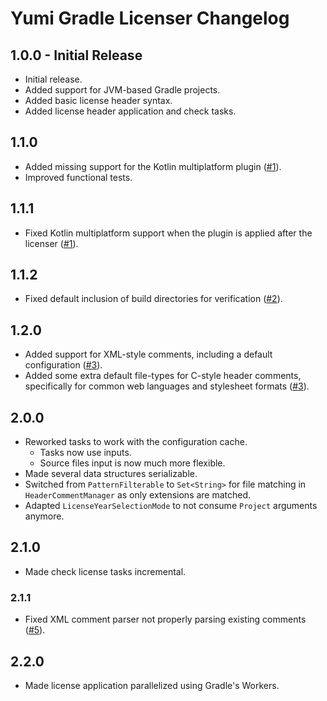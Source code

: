 # Yumi Gradle Licenser Changelog

## 1.0.0 - Initial Release

- Initial release.
- Added support for JVM-based Gradle projects.
- Added basic license header syntax.
- Added license header application and check tasks.

## 1.1.0

- Added missing support for the Kotlin multiplatform plugin ([#1](https://github.com/YumiProject/yumi-gradle-licenser/issues/1)).
- Improved functional tests.

## 1.1.1

- Fixed Kotlin multiplatform support when the plugin is applied after the licenser ([#1](https://github.com/YumiProject/yumi-gradle-licenser/issues/1#issuecomment-1931569894)).

## 1.1.2

- Fixed default inclusion of build directories for verification ([#2](https://github.com/YumiProject/yumi-gradle-licenser/issues/2)).

## 1.2.0

- Added support for XML-style comments, including a default configuration ([#3]).
- Added some extra default file-types for C-style header comments,
  specifically for common web languages and stylesheet formats ([#3]).

## 2.0.0

- Reworked tasks to work with the configuration cache.
  - Tasks now use inputs.
  - Source files input is now much more flexible.
- Made several data structures serializable.
- Switched from `PatternFilterable` to `Set<String>` for file matching in `HeaderCommentManager` as only extensions are matched.
- Adapted `LicenseYearSelectionMode` to not consume `Project` arguments anymore.

## 2.1.0

- Made check license tasks incremental.

### 2.1.1

- Fixed XML comment parser not properly parsing existing comments ([#5](https://github.com/YumiProject/yumi-gradle-licenser/issues/5)).

## 2.2.0

- Made license application parallelized using Gradle's Workers.

[#3]: https://github.com/YumiProject/yumi-gradle-licenser/pull/3
